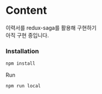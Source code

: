 # Content
이력서를 redux-saga를 활용해 구현하기  
아직 구현 중입니다.
### Installation
```bash
npm install
```
Run
```bash
npm run local
```
